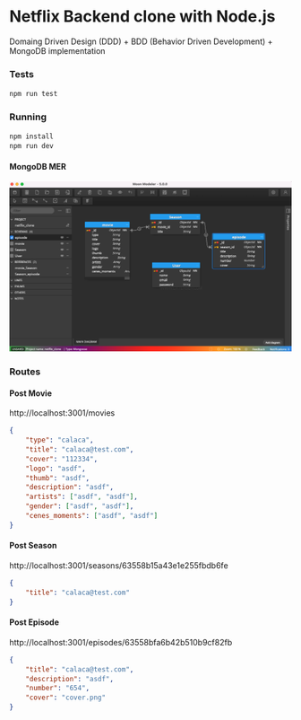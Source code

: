 # Netflix Backend clone with Node.js

Domaing Driven Design (DDD) + BDD (Behavior Driven Development) + MongoDB implementation

### Tests

```js
npm run test
```

### Running

```js
npm install
npm run dev
```

#### MongoDB MER

![image](screen.png)

### Routes

#### Post Movie

http://localhost:3001/movies

```json
{
	"type": "calaca",
	"title": "calaca@test.com",
	"cover": "112334",
	"logo": "asdf",
	"thumb": "asdf",
	"description": "asdf",
	"artists": ["asdf", "asdf"],
	"gender": ["asdf", "asdf"],
	"cenes_moments": ["asdf", "asdf"]
}
```

#### Post Season

http://localhost:3001/seasons/63558b15a43e1e255fbdb6fe

```json
{
	"title": "calaca@test.com"
}
```

#### Post Episode

http://localhost:3001/episodes/63558bfa6b42b510b9cf82fb

```json
{
	"title": "calaca@test.com",
	"description": "asdf",
	"number": "654",
	"cover": "cover.png"
}
```
